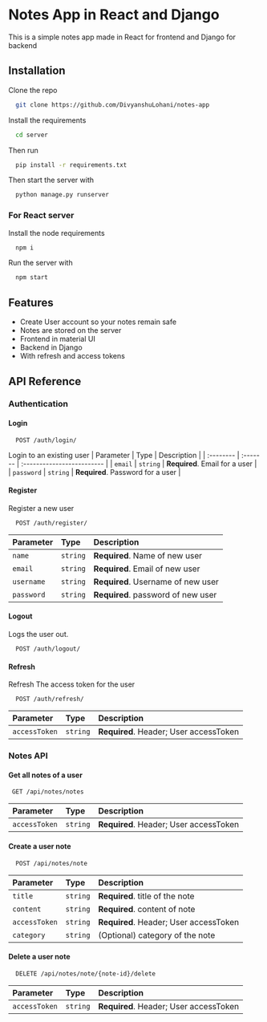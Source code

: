 # Notes App in React and Django

This is a simple notes app made in React for frontend and Django for backend

## Installation

Clone the repo

```bash
  git clone https://github.com/DivyanshuLohani/notes-app
```

Install the requirements

```bash
  cd server
```

Then run

```bash
  pip install -r requirements.txt
```

Then start the server with

```bash
  python manage.py runserver
```

### For React server

Install the node requirements

```bash
  npm i
```

Run the server with

```bash
  npm start
```

## Features

- Create User account so your notes remain safe
- Notes are stored on the server
- Frontend in material UI
- Backend in Django
- With refresh and access tokens

## API Reference

### Authentication

#### Login

```http
  POST /auth/login/
```

Login to an existing user
| Parameter | Type | Description |
| :-------- | :------- | :------------------------- |
| `email` | `string` | **Required**. Email for a user |
| `password` | `string` | **Required**. Password for a user |

#### Register

Register a new user

```http
  POST /auth/register/
```

| Parameter  | Type     | Description                        |
| :--------- | :------- | :--------------------------------- |
| `name`     | `string` | **Required**. Name of new user     |
| `email`    | `string` | **Required**. Email of new user    |
| `username` | `string` | **Required**. Username of new user |
| `password` | `string` | **Required**. password of new user |

#### Logout

Logs the user out.

```http
  POST /auth/logout/
```

#### Refresh

Refresh The access token for the user

```http
  POST /auth/refresh/
```

| Parameter     | Type     | Description                            |
| :------------ | :------- | :------------------------------------- |
| `accessToken` | `string` | **Required**. Header; User accessToken |

### Notes API

#### Get all notes of a user

```http
 GET /api/notes/notes
```

| Parameter     | Type     | Description                            |
| :------------ | :------- | :------------------------------------- |
| `accessToken` | `string` | **Required**. Header; User accessToken |

#### Create a user note

```http
  POST /api/notes/note
```

| Parameter     | Type     | Description                            |
| :------------ | :------- | :------------------------------------- |
| `title`       | `string` | **Required**. title of the note        |
| `content`     | `string` | **Required**. content of note          |
| `accessToken` | `string` | **Required**. Header; User accessToken |
| `category`    | `string` | (Optional) category of the note        |

#### Delete a user note

```http
  DELETE /api/notes/note/{note-id}/delete
```

| Parameter     | Type     | Description                            |
| :------------ | :------- | :------------------------------------- |
| `accessToken` | `string` | **Required**. Header; User accessToken |
